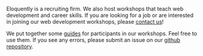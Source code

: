 Eloquently is a recruiting firm. We also host workshops that teach web development and career skills. If you are looking for a job or are interested in joining our web development workshops, please [contact us](/index#contact)!

We put together some [guides](/guides/index) for participants in our workshops. Feel free to use them. If you see any errors, please submit an issue on our [github repository](https://github.com/eloquently/eloquently.github.io).
